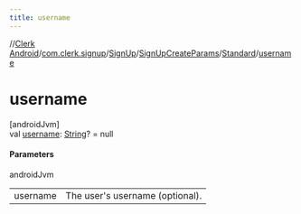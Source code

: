 ```yaml
---
title: username
---
```

//[Clerk Android](../../../../../index.html)/[com.clerk.signup](../../../index.html)/[SignUp](../../index.html)/[SignUpCreateParams](../index.html)/[Standard](index.html)/[username](username.html)



# username



[androidJvm]\
val [username](username.html): [String](https://kotlinlang.org/api/latest/jvm/stdlib/kotlin-stdlib/kotlin/-string/index.html)? = null



#### Parameters


androidJvm

| | |
|---|---|
| username | The user's username (optional). |




